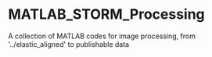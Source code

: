 # MATLAB_STORM_Processing
A collection of MATLAB codes for image processing, from '../elastic_aligned' to publishable data
